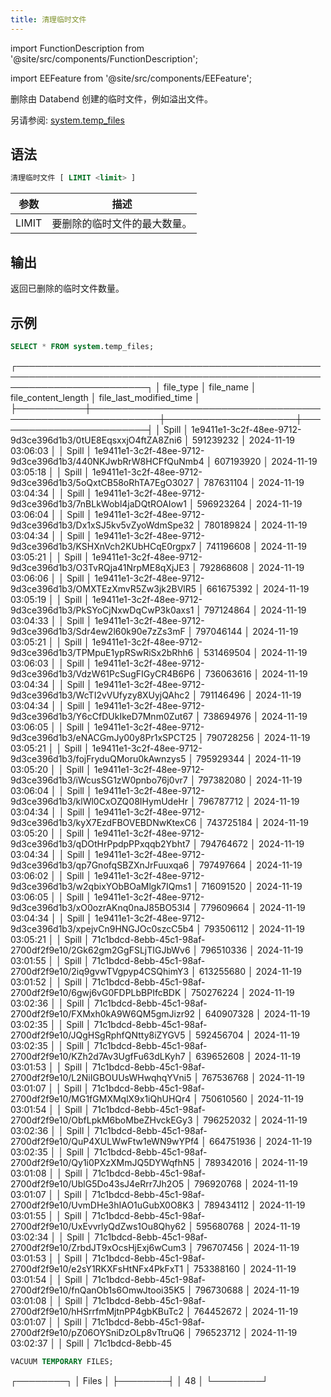 ```yaml
---
title: 清理临时文件
---
```


import FunctionDescription from '@site/src/components/FunctionDescription';

<FunctionDescription description="引入或更新: v1.2.348"/>

import EEFeature from '@site/src/components/EEFeature';

<EEFeature featureName='清理临时文件'/>

删除由 Databend 创建的临时文件，例如溢出文件。

另请参阅: [system.temp_files](../../00-sql-reference/20-system-tables/system-temp-files.md)

## 语法

```sql
清理临时文件 [ LIMIT <limit> ]
```

| 参数    | 描述                                          |
|---------|-----------------------------------------------|
| LIMIT   | 要删除的临时文件的最大数量。                  |

## 输出

返回已删除的临时文件数量。

## 示例

```sql
SELECT * FROM system.temp_files;
```

┌─────────────────────────────────────────────────────────────────────────────────────────────────────────────────────────┐
│ file_type │                          file_name                          │ file_content_length │ file_last_modified_time │
├───────────┼─────────────────────────────────────────────────────────────┼─────────────────────┼─────────────────────────┤
│ Spill     │ 1e9411e1-3c2f-48ee-9712-9d3ce396d1b3/0tUE8EqsxxjO4ftZA8Zni6 │           591239232 │ 2024-11-19 03:06:03     │
│ Spill     │ 1e9411e1-3c2f-48ee-9712-9d3ce396d1b3/440NKJwbRrW8HCFfQuNmb4 │           607193920 │ 2024-11-19 03:05:18     │
│ Spill     │ 1e9411e1-3c2f-48ee-9712-9d3ce396d1b3/5oQxtCB58oRhTA7EgO3027 │           787631104 │ 2024-11-19 03:04:34     │
│ Spill     │ 1e9411e1-3c2f-48ee-9712-9d3ce396d1b3/7nBLkWobl4jaDQtROAIow1 │           596923264 │ 2024-11-19 03:06:04     │
│ Spill     │ 1e9411e1-3c2f-48ee-9712-9d3ce396d1b3/Dx1xSJ5kv5vZyoWdmSpe32 │           780189824 │ 2024-11-19 03:04:34     │
│ Spill     │ 1e9411e1-3c2f-48ee-9712-9d3ce396d1b3/KSHXnVch2KUbHCqE0rgpx7 │           741196608 │ 2024-11-19 03:05:21     │
│ Spill     │ 1e9411e1-3c2f-48ee-9712-9d3ce396d1b3/O3TvRQja41NrpME8qXjJE3 │           792868608 │ 2024-11-19 03:06:06     │
│ Spill     │ 1e9411e1-3c2f-48ee-9712-9d3ce396d1b3/OMXTEzXmvR5Zw3jk2BVlR5 │           661675392 │ 2024-11-19 03:05:19     │
│ Spill     │ 1e9411e1-3c2f-48ee-9712-9d3ce396d1b3/PkSYoCjNxwDqCwP3k0axs1 │           797124864 │ 2024-11-19 03:04:33     │
│ Spill     │ 1e9411e1-3c2f-48ee-9712-9d3ce396d1b3/Sdr4ew2l60k90e7zZs3mF  │           797046144 │ 2024-11-19 03:05:21     │
│ Spill     │ 1e9411e1-3c2f-48ee-9712-9d3ce396d1b3/TPMpuE1ypRSwRiSx2bRhh6 │           531469504 │ 2024-11-19 03:06:03     │
│ Spill     │ 1e9411e1-3c2f-48ee-9712-9d3ce396d1b3/VdzW61PcSugFIGyCR4B6P6 │           736063616 │ 2024-11-19 03:04:34     │
│ Spill     │ 1e9411e1-3c2f-48ee-9712-9d3ce396d1b3/WcTI2vVUfyzy8XUyjQAhc2 │           791146496 │ 2024-11-19 03:04:34     │
│ Spill     │ 1e9411e1-3c2f-48ee-9712-9d3ce396d1b3/Y6cCfDUkIkeD7Mnm0Zut67 │           738694976 │ 2024-11-19 03:06:05     │
│ Spill     │ 1e9411e1-3c2f-48ee-9712-9d3ce396d1b3/eNACGmJy00y8Pr1xSPCT25 │           790728256 │ 2024-11-19 03:05:21     │
│ Spill     │ 1e9411e1-3c2f-48ee-9712-9d3ce396d1b3/fojFryduQMoru0kAwnzys5 │           795929344 │ 2024-11-19 03:05:20     │
│ Spill     │ 1e9411e1-3c2f-48ee-9712-9d3ce396d1b3/iWcusSG1zW0pnbo76j0vr7 │           797382080 │ 2024-11-19 03:06:04     │
│ Spill     │ 1e9411e1-3c2f-48ee-9712-9d3ce396d1b3/klWl0CxOZQ08IHymUdeHr  │           796787712 │ 2024-11-19 03:04:34     │
│ Spill     │ 1e9411e1-3c2f-48ee-9712-9d3ce396d1b3/kyX7EzdFBOVEBDNwKtexC6 │           743725184 │ 2024-11-19 03:05:20     │
│ Spill     │ 1e9411e1-3c2f-48ee-9712-9d3ce396d1b3/qDOtHrPpdpPPxqqb2Ybht7 │           794764672 │ 2024-11-19 03:04:34     │
│ Spill     │ 1e9411e1-3c2f-48ee-9712-9d3ce396d1b3/qp7GnofqSBZXnJrFuuxqa6 │           797497664 │ 2024-11-19 03:06:02     │
│ Spill     │ 1e9411e1-3c2f-48ee-9712-9d3ce396d1b3/w2qbixYObBOaMlgk7IQms1 │           716091520 │ 2024-11-19 03:06:05     │
│ Spill     │ 1e9411e1-3c2f-48ee-9712-9d3ce396d1b3/xO0ozrAKnq0naJ85BO53I4 │           779609664 │ 2024-11-19 03:04:34     │
│ Spill     │ 1e9411e1-3c2f-48ee-9712-9d3ce396d1b3/xpejvCn9HNGJOc0szcC5b4 │           793506112 │ 2024-11-19 03:05:21     │
│ Spill     │ 71c1bdcd-8ebb-45c1-98af-2700df2f9e10/2Gk62gm2GgFSLjTIGJbWv6 │           796510336 │ 2024-11-19 03:01:55     │
│ Spill     │ 71c1bdcd-8ebb-45c1-98af-2700df2f9e10/2iq9gvwTVgpyp4CSQhimY3 │           613255680 │ 2024-11-19 03:01:52     │
│ Spill     │ 71c1bdcd-8ebb-45c1-98af-2700df2f9e10/6gwj6vG0FDPLbBPIfcBDK  │           750276224 │ 2024-11-19 03:02:36     │
│ Spill     │ 71c1bdcd-8ebb-45c1-98af-2700df2f9e10/FXMxh0kA9W6QM5gmJizr92 │           640907328 │ 2024-11-19 03:02:35     │
│ Spill     │ 71c1bdcd-8ebb-45c1-98af-2700df2f9e10/JQgHSgRphfQNtty8iZYGV5 │           592456704 │ 2024-11-19 03:02:35     │
│ Spill     │ 71c1bdcd-8ebb-45c1-98af-2700df2f9e10/KZh2d7Av3UgfFu63dLKyh7 │           639652608 │ 2024-11-19 03:01:53     │
│ Spill     │ 71c1bdcd-8ebb-45c1-98af-2700df2f9e10/L2NiIGBOUUsWHwqhqYVni5 │           767536768 │ 2024-11-19 03:01:07     │
│ Spill     │ 71c1bdcd-8ebb-45c1-98af-2700df2f9e10/MG1fGMXMqlX9x1iQhUHQr4 │           750610560 │ 2024-11-19 03:01:54     │
│ Spill     │ 71c1bdcd-8ebb-45c1-98af-2700df2f9e10/ObfLpkM6boMbeZHvckEGy3 │           796252032 │ 2024-11-19 03:02:36     │
│ Spill     │ 71c1bdcd-8ebb-45c1-98af-2700df2f9e10/QuP4XULWwFtw1eWN9wYPf4 │           664751936 │ 2024-11-19 03:02:35     │
│ Spill     │ 71c1bdcd-8ebb-45c1-98af-2700df2f9e10/Qy1i0PXzXMmJQ5DYWqfhN5 │           789342016 │ 2024-11-19 03:01:08     │
│ Spill     │ 71c1bdcd-8ebb-45c1-98af-2700df2f9e10/UblG5Do43sJ4eRrr7Jh2O5 │           796920768 │ 2024-11-19 03:01:07     │
│ Spill     │ 71c1bdcd-8ebb-45c1-98af-2700df2f9e10/UvmDHe3hIAO1uGubX0O8K3 │           789434112 │ 2024-11-19 03:01:55     │
│ Spill     │ 71c1bdcd-8ebb-45c1-98af-2700df2f9e10/UxEvvrlyQdZws1Ou8Qhy62 │           595680768 │ 2024-11-19 03:02:34     │
│ Spill     │ 71c1bdcd-8ebb-45c1-98af-2700df2f9e10/ZrbdJT9xOcsHjExj6wCum3 │           796707456 │ 2024-11-19 03:01:53     │
│ Spill     │ 71c1bdcd-8ebb-45c1-98af-2700df2f9e10/e2sY1RKXFsHtNFx4PkFxT1 │           753388160 │ 2024-11-19 03:01:54     │
│ Spill     │ 71c1bdcd-8ebb-45c1-98af-2700df2f9e10/fnQanOb1s6OmwJtooi35K5 │           796730688 │ 2024-11-19 03:01:08     │
│ Spill     │ 71c1bdcd-8ebb-45c1-98af-2700df2f9e10/hHSrrfmMjtnPP4gbKBuTc2 │           764452672 │ 2024-11-19 03:01:07     │
│ Spill     │ 71c1bdcd-8ebb-45c1-98af-2700df2f9e10/pZ06OYSniDzOLp8vTtruQ6 │           796523712 │ 2024-11-19 03:02:37     │
│ Spill     │ 71c1bdcd-8ebb-45

```sql
VACUUM TEMPORARY FILES;
```

┌────────┐
│  Files │
├────────┤
│     48 │
└────────┘
